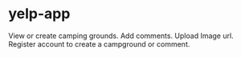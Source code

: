 # yelp-app
View or create camping grounds.
Add comments.
Upload Image url.
Register account to create a campground or comment.

